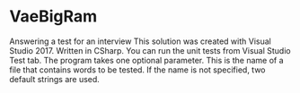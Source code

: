 # VaeBigRam
Answering a test for an interview
This solution was created with Visual Studio 2017. Written in CSharp.
You can run the unit tests from Visual Studio Test tab.
The program takes one optional parameter. This is the name of a file that contains words to be tested.
If the name is not specified, two default strings are used.
